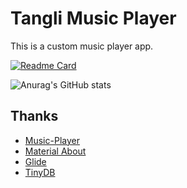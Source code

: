 # Tangli Music Player
This is a custom music player app.

[![Readme Card](https://github-readme-stats.vercel.app/api/pin/?username=Totorowow&repo=github-readme-stats)](https://github.com/anuraghazra/github-readme-stats)

![Anurag's GitHub stats](https://github-readme-stats.vercel.app/api?username=Totorowow&show_icons=true&theme=tokyonight)
## Thanks
- [Music-Player](https://github.com/andremion/Music-Player)
- [Material About](https://github.com/jrvansuita/MaterialAbout)
- [Glide](https://github.com/bumptech/glide)
- [TinyDB](https://github.com/kcochibili/TinyDB--Android-Shared-Preferences-Turbo)



